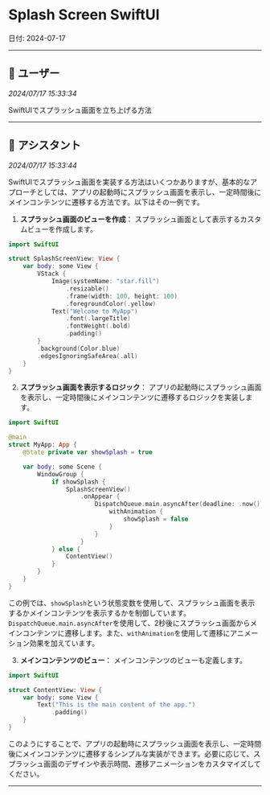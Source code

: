 # Splash Screen SwiftUI

日付: 2024-07-17

---

## 👤 ユーザー
*2024/07/17 15:33:34*

SwiftUIでスプラッシュ画面を立ち上げる方法

---

## 🤖 アシスタント
*2024/07/17 15:33:44*

SwiftUIでスプラッシュ画面を実装する方法はいくつかありますが、基本的なアプローチとしては、アプリの起動時にスプラッシュ画面を表示し、一定時間後にメインコンテンツに遷移する方法です。以下はその一例です。

1. **スプラッシュ画面のビューを作成**：
   スプラッシュ画面として表示するカスタムビューを作成します。

```swift
import SwiftUI

struct SplashScreenView: View {
    var body: some View {
        VStack {
            Image(systemName: "star.fill")
                .resizable()
                .frame(width: 100, height: 100)
                .foregroundColor(.yellow)
            Text("Welcome to MyApp")
                .font(.largeTitle)
                .fontWeight(.bold)
                .padding()
        }
        .background(Color.blue)
        .edgesIgnoringSafeArea(.all)
    }
}
```

2. **スプラッシュ画面を表示するロジック**：
   アプリの起動時にスプラッシュ画面を表示し、一定時間後にメインコンテンツに遷移するロジックを実装します。

```swift
import SwiftUI

@main
struct MyApp: App {
    @State private var showSplash = true

    var body: some Scene {
        WindowGroup {
            if showSplash {
                SplashScreenView()
                    .onAppear {
                        DispatchQueue.main.asyncAfter(deadline: .now() + 2.0) {
                            withAnimation {
                                showSplash = false
                            }
                        }
                    }
            } else {
                ContentView()
            }
        }
    }
}
```

この例では、`showSplash`という状態変数を使用して、スプラッシュ画面を表示するかメインコンテンツを表示するかを制御しています。`DispatchQueue.main.asyncAfter`を使用して、2秒後にスプラッシュ画面からメインコンテンツに遷移します。また、`withAnimation`を使用して遷移にアニメーション効果を加えています。

3. **メインコンテンツのビュー**：
   メインコンテンツのビューも定義します。

```swift
import SwiftUI

struct ContentView: View {
    var body: some View {
        Text("This is the main content of the app.")
            .padding()
    }
}
```

このようにすることで、アプリの起動時にスプラッシュ画面を表示し、一定時間後にメインコンテンツに遷移するシンプルな実装ができます。必要に応じて、スプラッシュ画面のデザインや表示時間、遷移アニメーションをカスタマイズしてください。

---

